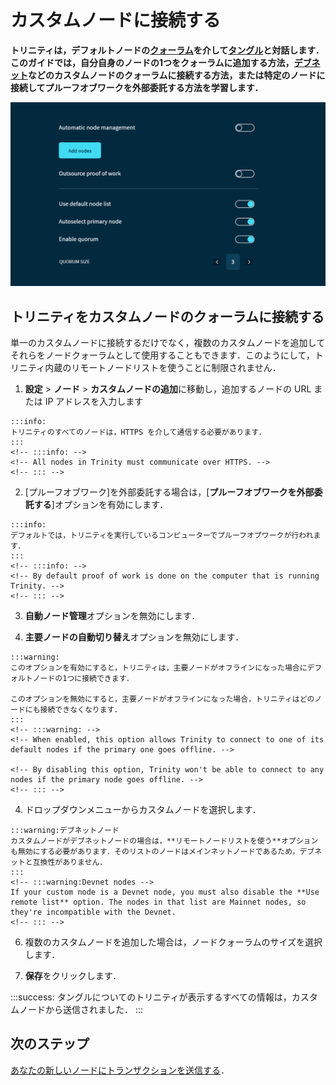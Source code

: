 # カスタムノードに接続する
<!-- # Connect to custom nodes -->

**トリニティは，デフォルトノードの[クォーラム](../concepts/node-quorum.md)を介して[タングル](root://getting-started/0.1/network/the-tangle.md)と対話します．このガイドでは，自分自身のノードの1つをクォーラムに追加する方法，[デブネット](root://getting-started/0.1/network/iota-networks.md)などのカスタムノードのクォーラムに接続する方法，または特定のノードに接続してプルーフオブワークを外部委託する方法を学習します．**
<!-- **Trinity interacts with the [Tangle](root://getting-started/0.1/network/the-tangle.md) through a [quorum](../concepts/node-quorum.md) of default nodes. In this guide, you learn how to add one of your own nodes to the quorum, connect to a quorum of custom nodes such as those on the [Devnet](root://getting-started/0.1/network/iota-networks.md), or connect to a specific node to use for outsourced proof of work.** -->

![Node management in Trinity](../images/node-management.png)

## トリニティをカスタムノードのクォーラムに接続する
<!-- ## Connect Trinity to a quorum of custom nodes -->

単一のカスタムノードに接続するだけでなく，複数のカスタムノードを追加してそれらをノードクォーラムとして使用することもできます．このようにして，トリニティ内蔵のリモートノードリストを使うことに制限されません．
<!-- As well as connecting to a single custom node, you can also add multiple custom nodes and use them as a node quorum. This way, you aren't restricted to using the built-in remote list of Trinity nodes. -->

1. **設定** > **ノード** > **カスタムノードの追加**に移動し，追加するノードの URL または IP アドレスを入力します
  <!-- 1. Go to **Settings** > **Node** > **Add custom nodes**,  and enter the URL or IP address of the nodes you want to add -->

    :::info:
    トリニティのすべてのノードは，HTTPS を介して通信する必要があります．
    :::
    <!-- :::info: -->
    <!-- All nodes in Trinity must communicate over HTTPS. -->
    <!-- ::: -->

2. [プルーフオブワーク]を外部委託する場合は，[**プルーフオブワークを外部委託する**]オプションを有効にします．
  <!-- 2. If you want to outsource [proof of work](root://getting-started/0.1/transactions/proof-of-work.md), enable the **Outsource proof of work** option -->

    :::info:
    デフォルトでは，トリニティを実行しているコンピューターでプルーフオブワークが行われます．
    :::
    <!-- :::info: -->
    <!-- By default proof of work is done on the computer that is running Trinity. -->
    <!-- ::: -->

3. **自動ノード管理**オプションを無効にします．
<!-- 3. Disable the **Automatic node management** option -->

4. **主要ノードの自動切り替え**オプションを無効にします．
  <!-- 4. Disable the **Primary node autoswitching** option -->

    :::warning:
    このオプションを有効にすると，トリニティは，主要ノードがオフラインになった場合にデフォルトノードの1つに接続できます．

    このオプションを無効にすると，主要ノードがオフラインになった場合，トリニティはどのノードにも接続できなくなります．
    :::
    <!-- :::warning: -->
    <!-- When enabled, this option allows Trinity to connect to one of its default nodes if the primary one goes offline. -->

    <!-- By disabling this option, Trinity won't be able to connect to any nodes if the primary node goes offline. -->
    <!-- ::: -->

4. ドロップダウンメニューからカスタムノードを選択します．
  <!-- 5. Select your node from the dropdown menu -->

    :::warning:デブネットノード
    カスタムノードがデブネットノードの場合は，**リモートノードリストを使う**オプションも無効にする必要があります．そのリストのノードはメインネットノードであるため，デブネットと互換性がありません．
    :::
    <!-- :::warning:Devnet nodes -->
    If your custom node is a Devnet node, you must also disable the **Use remote list** option. The nodes in that list are Mainnet nodes, so they're incompatible with the Devnet.
    <!-- ::: -->

6. 複数のカスタムノードを追加した場合は，ノードクォーラムのサイズを選択します．
<!-- 6. If you added more than one custom node, choose the size of your node quorum -->

7. **保存**をクリックします．
<!-- 7. Click **Save** -->

:::success:
タングルについてのトリニティが表示するすべての情報は，カスタムノードから送信されました．
:::
<!-- :::success:Congratulations! :tada: -->
<!-- All the information that Trinity displays about the Tangle is now sent from your custom nodes. -->
<!-- ::: -->

## 次のステップ
<!-- ## Next steps -->

[あなたの新しいノードにトランザクションを送信する](../how-to-guides/send-a-transaction.md)．
<!-- [Send a transaction](../how-to-guides/send-a-transaction.md) to your new nodes. -->
